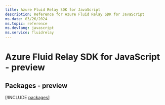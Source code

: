 ```yaml
---
title: Azure Fluid Relay SDK for JavaScript
description: Reference for Azure Fluid Relay SDK for JavaScript
ms.date: 03/26/2024
ms.topic: reference
ms.devlang: javascript
ms.service: fluidrelay
---
```

# Azure Fluid Relay SDK for JavaScript - preview
## Packages - preview
[!INCLUDE [packages](fluid-relay-index.md)]